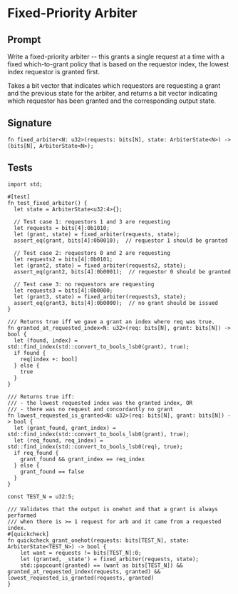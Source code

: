 # Fixed-Priority Arbiter

## Prompt

Write a fixed-priority arbiter -- this grants a single request at a time with a
fixed which-to-grant policy that is based on the requestor index, the lowest
index requestor is granted first.

Takes a bit vector that indicates which requestors are requesting a grant and
the previous state for the arbiter, and returns a bit vector indicating which
requestor has been granted and the corresponding output state.

## Signature

```dslx-snippet
fn fixed_arbiter<N: u32>(requests: bits[N], state: ArbiterState<N>) -> (bits[N], ArbiterState<N>);
```

## Tests

```dslx
import std;

#[test]
fn test_fixed_arbiter() {
  let state = ArbiterState<u32:4>{};
  
  // Test case 1: requestors 1 and 3 are requesting
  let requests = bits[4]:0b1010;
  let (grant, state) = fixed_arbiter(requests, state);
  assert_eq(grant, bits[4]:0b0010);  // requestor 1 should be granted

  // Test case 2: requestors 0 and 2 are requesting
  let requests2 = bits[4]:0b0101;
  let (grant2, state) = fixed_arbiter(requests2, state);
  assert_eq(grant2, bits[4]:0b0001);  // requestor 0 should be granted

  // Test case 3: no requestors are requesting
  let requests3 = bits[4]:0b0000;
  let (grant3, state) = fixed_arbiter(requests3, state);
  assert_eq(grant3, bits[4]:0b0000);  // no grant should be issued
}

/// Returns true iff we gave a grant an index where req was true.
fn granted_at_requested_index<N: u32>(req: bits[N], grant: bits[N]) -> bool {
  let (found, index) = std::find_index(std::convert_to_bools_lsb0(grant), true);
  if found {
    req[index +: bool]
  } else {
    true
  }
}

/// Returns true iff:
/// - the lowest requested index was the granted index, OR
/// - there was no request and concordantly no grant
fn lowest_requested_is_granted<N: u32>(req: bits[N], grant: bits[N]) -> bool {
  let (grant_found, grant_index) = std::find_index(std::convert_to_bools_lsb0(grant), true);
  let (req_found, req_index) = std::find_index(std::convert_to_bools_lsb0(req), true);
  if req_found {
    grant_found && grant_index == req_index
  } else {
    grant_found == false
  }
}

const TEST_N = u32:5;

/// Validates that the output is onehot and that a grant is always performed
/// when there is >= 1 request for arb and it came from a requested index.
#[quickcheck]
fn quickcheck_grant_onehot(requests: bits[TEST_N], state: ArbiterState<TEST_N>) -> bool {
    let want = requests != bits[TEST_N]:0;
    let (granted, _state') = fixed_arbiter(requests, state);
    std::popcount(granted) == (want as bits[TEST_N]) && granted_at_requested_index(requests, granted) && lowest_requested_is_granted(requests, granted)
}
```
